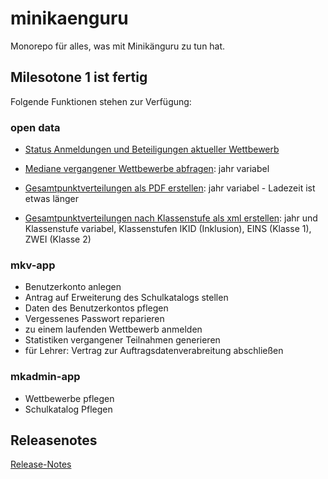 # minikaenguru

Monorepo für alles, was mit Minikänguru zu tun hat.

## Milesotone 1 ist fertig

Folgende Funktionen stehen zur Verfügung:

### open data

* [Status Anmeldungen und Beteiligungen aktueller Wettbewerb](https://mathe-jung-alt.de/mk-gateway/open-data/statistik/anmeldungen)

* [Mediane vergangener Wettbewerbe abfragen](https://mathe-jung-alt.de/mk-gateway/open-data/statistik/2020/mediane): jahr variabel

* [Gesamtpunktverteilungen als PDF erstellen](https://mathe-jung-alt.de/mk-gateway/open-data/statistik/2020/pdf): jahr variabel  - Ladezeit ist etwas länger
 
* [Gesamtpunktverteilungen nach Klassenstufe als xml erstellen](https://mathe-jung-alt.de/mk-gateway/open-data/statistik/2020/EINS/xml): jahr und Klassenstufe variabel,  Klassenstufen IKID (Inklusion), EINS (Klasse 1), ZWEI (Klasse 2)

### mkv-app

* Benutzerkonto anlegen
* Antrag auf Erweiterung des Schulkatalogs stellen
* Daten des Benutzerkontos pflegen
* Vergessenes Passwort reparieren
* zu einem laufenden Wettbewerb anmelden
* Statistiken vergangener Teilnahmen generieren
* für Lehrer: Vertrag zur Auftragsdatenverabreitung abschließen

### mkadmin-app

* Wettbewerbe pflegen
* Schulkatalog Pflegen

## Releasenotes

[Release-Notes](RELEASE-NOTES.md)